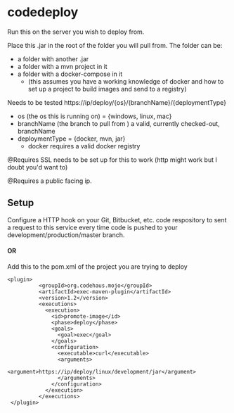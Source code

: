 # codedeploy

Run this on the server you wish to deploy from.
        
Place this .jar in the root of the folder you will pull from.
The folder can be:
   - a folder with another .jar
   - a folder with a mvn project in it
   - a folder with a docker-compose in it  
       -  (this assumes you have a working knowledge of docker and how to set up a project to build images and send to a registry)
    
    
Needs to be tested
https://ip/deploy/{os}/(branchName}/{deploymentType}
   - os (the os this is running on) = {windows, linux, mac}
   - branchName (the branch to pull from ) a valid, currently checked-out, branchName
   - deploymentType = {docker, mvn, jar}
       - docker requires a valid docker registry

@Requires SSL needs to be set up for this to work (http might work but I doubt you'd want to)

@Requires a public facing ip.


## Setup 
Configure a HTTP hook on your Git, Bitbucket, etc. code respository to sent a request to this service 
every time code is pushed to your development/production/master branch.

#### OR
Add this to the pom.xml of the project you are trying to deploy

```
<plugin>
          <groupId>org.codehaus.mojo</groupId>
          <artifactId>exec-maven-plugin</artifactId>
          <version>1.2</version>
          <executions>
            <execution>
              <id>promote-image</id>
              <phase>deploy</phase>
              <goals>
                <goal>exec</goal>
              </goals>
              <configuration>
                <executable>curl</executable>
                <arguments>
                  <argument>https://ip/deploy/linux/development/jar</argument>
                </arguments>
              </configuration>
            </execution>
          </executions>
 </plugin>
 ```